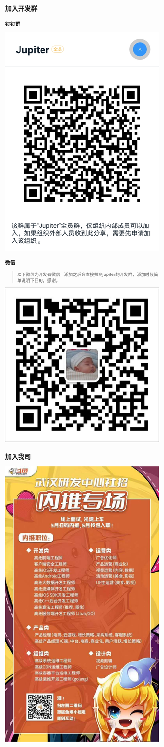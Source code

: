 ## 加入开发群

### 钉钉群

![image](../static/join/jupiter-join-dingding.jpg)

### 微信

> 以下微信为开发者微信，添加之后会直接拉到jupiter的开发群，添加时候简单说明下目的，感谢。

![image](../static/join/jupiter-join-wechat.png)

## 加入我司

![image](../static/join/join1.jpg)

